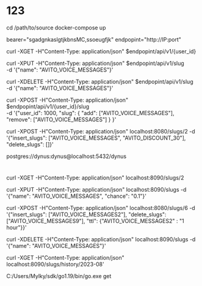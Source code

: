 # 123
cd /path/to/source
docker-compose up

bearer="sgadgnkaslgtjkbnsMC,ssoeugfjk"
endpopint="http://IP:port"

curl -XGET -H"Content-Type: application/json" $endpopint/api/v1/{user_id}

curl -XPUT -H"Content-Type: application/json" $endpopint/api/v1/slug \
    -d '{"name": "AVITO_VOICE_MESSAGES"}'

curl -XDELETE -H"Content-Type: application/json" $endpopint/api/v1/slug \
    -d '{"name": "AVITO_VOICE_MESSAGES"}'

curl -XPOST -H"Content-Type: application/json" $endpopint/api/v1/{user_id}/slug \
    -d '{"user_id": 1000,
    "slug": {
        "add": ["AVITO_VOICE_MESSAGES"],
        "remove": ["AVITO_VOICE_MESSAGES"]
        }
    }'

curl -XPOST -H"Content-Type: application/json" localhost:8080/slugs/2 \-d '{"insert_slugs": ["AVITO_VOICE_MESSAGES", "AVITO_DISCOUNT_30"], "delete_slugs": []}'



postgres://dynus:dynus@localhost:5432/dynus

#

curl -XGET -H"Content-Type: application/json" localhost:8090/slugs/2

curl -XPUT -H"Content-Type: application/json" localhost:8090/slugs \-d '{"name": "AVITO_VOICE_MESSAGES", "chance": "0.1"}'

curl -XPOST -H"Content-Type: application/json" localhost:8080/slugs/6 \-d '{"insert_slugs": ["AVITO_VOICE_MESSAGES2"], "delete_slugs": ["AVITO_VOICE_MESSAGES9"], "ttl": {"AVITO_VOICE_MESSAGES2" : "1 hour"}}'

curl -XDELETE -H"Content-Type: application/json" localhost:8090/slugs \-d '{"name": "AVITO_VOICE_MESSAGES"}'

curl -XGET -H"Content-Type: application/json" localhost:8090/slugs/history/2023-08'

C:/Users/Mylky/sdk/go1.19/bin/go.exe get
